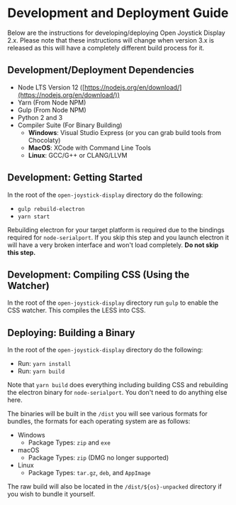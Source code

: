 # Development and Deployment Guide

Below are the instructions for developing/deploying Open Joystick Display 2.x. Please note that these instructions will change when version 3.x is released as this will have a completely different build process for it.

## Development/Deployment Dependencies 

 - Node LTS Version 12 ([https://nodejs.org/en/download/](https://nodejs.org/en/download/))
 - Yarn (From Node NPM)
 - Gulp (From Node NPM)
 - Python 2 and 3
 - Compiler Suite (For Binary Building)
     - **Windows**: Visual Studio Express (or you can grab build tools from Chocolaty)
     - **MacOS**: XCode with Command Line Tools
     - **Linux**: GCC/G++ or CLANG/LLVM

## Development: Getting Started
In the root of the `open-joystick-display` directory do the following:
- `gulp rebuild-electron`
- `yarn start`

Rebuilding electron for your target platform is required due to the bindings required for `node-serialport`. If you skip this step and you launch electron it will have a very broken interface and won't load completely. **Do not skip this step.**

## Development: Compiling CSS (Using the Watcher)
In the root of the `open-joystick-display` directory run `gulp` to enable the CSS watcher. This compiles the LESS into CSS.

## Deploying: Building a Binary
In the root of the `open-joystick-display` directory do the following:

 - Run: `yarn install`
 - Run: `yarn build`

Note that `yarn build` does everything including building CSS and rebuilding the electron binary for `node-serialport`. You don't need to do anything else here.
 
 The binaries will be built in the `/dist` you will see various formats for bundles, the formats for each operating system are as follows:
 
- Windows
  - Package Types:  `zip` and `exe`
- macOS
  - Package Types: `zip` (DMG no longer supported)
- Linux
  - Package Types: `tar.gz`, `deb`, and `AppImage` 

The raw build will also be located in the `/dist/${os}-unpacked` directory if you wish to bundle it yourself.


